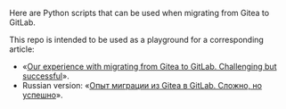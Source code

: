 Here are Python scripts that can be used when migrating from Gitea to GitLab.

This repo is intended to be used as a playground for a corresponding article:

* «[Our experience with migrating from Gitea to GitLab. Challenging but successful](https://blog.flant.com/gitea-to-gitlab-migration/)».
* Russian version: «[Опыт миграции из Gitea в GitLab. Сложно, но успешно](https://habr.com/ru/company/flant/blog/577808/)».
